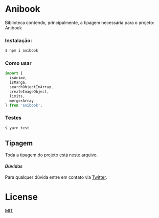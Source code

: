 # Anibook

Biblioteca contendo, principalmente, a tipagem necessária para o projeto: Anibook

### Instalação:

```sh
$ npm i anibook
```

### Como usar

```js
import {
  isAnime,
  isManga,
  searchObjectInArray,
  createImageObject,
  limits,
  mergerArray
} from 'anibook';
```

### **Testes**

```sh
$ yarn test
```

## **Tipagem**

Toda a tipagem do projeto está [neste arquivo](https://github.com/Bruce2107/anibook/blob/master/index.d.ts).

#### _Dúvidas_

Para qualquer dúvida entre em contato via [Twitter](https://twitter.com/Bruce2107).

# License

[MIT](https://github.com/Bruce2107/anibook/blob/master/LICENSE)
